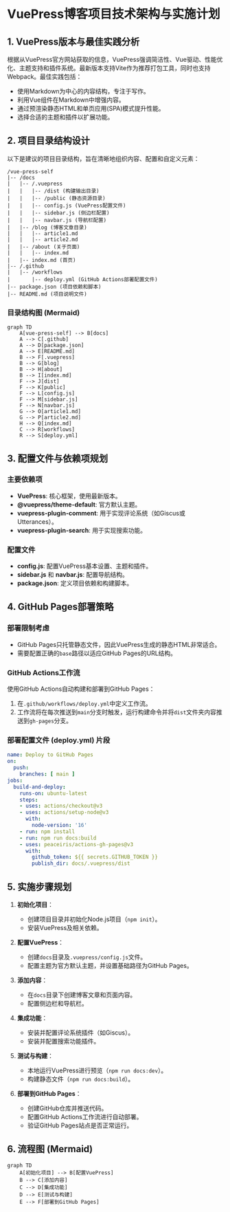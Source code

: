 # VuePress博客项目技术架构与实施计划

## 1. VuePress版本与最佳实践分析

根据从VuePress官方网站获取的信息，VuePress强调简洁性、Vue驱动、性能优化、主题支持和插件系统。最新版本支持Vite作为推荐打包工具，同时也支持Webpack。最佳实践包括：
- 使用Markdown为中心的内容结构，专注于写作。
- 利用Vue组件在Markdown中增强内容。
- 通过预渲染静态HTML和单页应用(SPA)模式提升性能。
- 选择合适的主题和插件以扩展功能。

## 2. 项目目录结构设计

以下是建议的项目目录结构，旨在清晰地组织内容、配置和自定义元素：

```
/vue-press-self
|-- /docs
|   |-- /.vuepress
|   |   |-- /dist (构建输出目录)
|   |   |-- /public (静态资源目录)
|   |   |-- config.js (VuePress配置文件)
|   |   |-- sidebar.js (侧边栏配置)
|   |   |-- navbar.js (导航栏配置)
|   |-- /blog (博客文章目录)
|   |   |-- article1.md
|   |   |-- article2.md
|   |-- /about (关于页面)
|   |   |-- index.md
|   |-- index.md (首页)
|-- /.github
|   |-- /workflows
|       |-- deploy.yml (GitHub Actions部署配置文件)
|-- package.json (项目依赖和脚本)
|-- README.md (项目说明文件)
```

### 目录结构图 (Mermaid)

```mermaid
graph TD
    A[vue-press-self] --> B[docs]
    A --> C[.github]
    A --> D[package.json]
    A --> E[README.md]
    B --> F[.vuepress]
    B --> G[blog]
    B --> H[about]
    B --> I[index.md]
    F --> J[dist]
    F --> K[public]
    F --> L[config.js]
    F --> M[sidebar.js]
    F --> N[navbar.js]
    G --> O[article1.md]
    G --> P[article2.md]
    H --> Q[index.md]
    C --> R[workflows]
    R --> S[deploy.yml]
```

## 3. 配置文件与依赖项规划

### 主要依赖项
- **VuePress**: 核心框架，使用最新版本。
- **@vuepress/theme-default**: 官方默认主题。
- **vuepress-plugin-comment**: 用于实现评论系统（如Giscus或Utterances）。
- **vuepress-plugin-search**: 用于实现搜索功能。

### 配置文件
- **config.js**: 配置VuePress基本设置、主题和插件。
- **sidebar.js** 和 **navbar.js**: 配置导航结构。
- **package.json**: 定义项目依赖和构建脚本。

## 4. GitHub Pages部署策略

### 部署限制考虑
- GitHub Pages只托管静态文件，因此VuePress生成的静态HTML非常适合。
- 需要配置正确的`base`路径以适应GitHub Pages的URL结构。

### GitHub Actions工作流
使用GitHub Actions自动构建和部署到GitHub Pages：
1. 在`.github/workflows/deploy.yml`中定义工作流。
2. 工作流将在每次推送到`main`分支时触发，运行构建命令并将`dist`文件夹内容推送到`gh-pages`分支。

### 部署配置文件 (deploy.yml) 片段
```yaml
name: Deploy to GitHub Pages
on:
  push:
    branches: [ main ]
jobs:
  build-and-deploy:
    runs-on: ubuntu-latest
    steps:
    - uses: actions/checkout@v3
    - uses: actions/setup-node@v3
      with:
        node-version: '16'
    - run: npm install
    - run: npm run docs:build
    - uses: peaceiris/actions-gh-pages@v3
      with:
        github_token: ${{ secrets.GITHUB_TOKEN }}
        publish_dir: docs/.vuepress/dist
```

## 5. 实施步骤规划

1. **初始化项目**：
   - 创建项目目录并初始化Node.js项目（`npm init`）。
   - 安装VuePress及相关依赖。

2. **配置VuePress**：
   - 创建`docs`目录及`.vuepress/config.js`文件。
   - 配置主题为官方默认主题，并设置基础路径为GitHub Pages。

3. **添加内容**：
   - 在`docs`目录下创建博客文章和页面内容。
   - 配置侧边栏和导航栏。

4. **集成功能**：
   - 安装并配置评论系统插件（如Giscus）。
   - 安装并配置搜索功能插件。

5. **测试与构建**：
   - 本地运行VuePress进行预览（`npm run docs:dev`）。
   - 构建静态文件（`npm run docs:build`）。

6. **部署到GitHub Pages**：
   - 创建GitHub仓库并推送代码。
   - 配置GitHub Actions工作流进行自动部署。
   - 验证GitHub Pages站点是否正常运行。

## 6. 流程图 (Mermaid)

```mermaid
graph TD
    A[初始化项目] --> B[配置VuePress]
    B --> C[添加内容]
    C --> D[集成功能]
    D --> E[测试与构建]
    E --> F[部署到GitHub Pages]